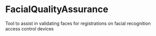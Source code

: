 # FacialQualityAssurance
Tool to assist in validating faces for registrations on facial recognition access control devices
